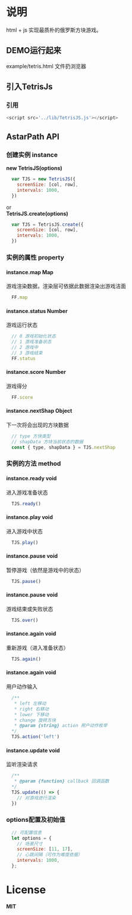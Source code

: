 # 说明

html + js 实现最质朴的俄罗斯方块游戏。<br/>

## DEMO运行起来
example/tetris.html 文件扔浏览器<br/>

## 引入TetrisJs

### 引用
```javascript
<script src='../lib/TetrisJS.js'></script>
```

## AstarPath API

### 创建实例 instance
__new TetrisJS(options)__
```javascript
  var TJS = new TetrisJS({
    screenSize: [col, row],
    intervals: 1000,
  })
```
or<br/>
__TetrisJS.create(options)__
```javascript
  var TJS = TetrisJS.create({
    screenSize: [col, row],
    intervals: 1000,
  })
```  

### 实例的属性 property  
#### instance.map Map
游戏渲染数据，渲染层可依据此数据渲染出游戏洁面
```javascript
  FF.map
```  

#### instance.status Number
游戏运行状态
```javascript
  // 0 游戏初始化状态
  // 1 游戏准备状态
  // 2 游戏中
  // 3 游戏结束
  FF.status
```  

#### instance.score Number
游戏得分
```javascript
  FF.score
```  

#### instance.nextShap Object
下一次将会出现的方块数据
```javascript
  // type 方快类型
  // shapData 方块当前状态的数据
  const { type, shapData } = TJS.nextShap
```  

### 实例的方法 method
#### instance.ready void
进入游戏准备状态
```javascript
  TJS.ready()
```  

#### instance.play void
进入游戏中状态
```javascript
  TJS.play()
```  

#### instance.pause void
暂停游戏（依然是游戏中的状态）
```javascript
  TJS.pause()
```  

#### instance.pause void
游戏结束或失败状态
```javascript
  TJS.over()
```  

#### instance.again void
重新游戏（进入准备状态）
```javascript
  TJS.again()
```  

#### instance.again void
用户动作输入
```javascript
  /** 
   * left 左移动
   * right 右移动
   * lower 下移动
   * change 旋转方块
   * @param {string} action 用户动作枚举
  */
  TJS.action('left')
```  

#### instance.update void
监听渲染请求
```javascript
  /** 
   * @param {function} callback 回调函数
  */
  TJS.update(() => {
    // 对游戏进行渲染
  })
```  

### options配置及初始值
```javascript
  // 可配置信息
  let options = {
    // 场景尺寸
    screenSize: [11, 17],
    // 心跳间隔（可作为难度依据）
    intervals: 1000,
  };
```  

# License
__MIT__

